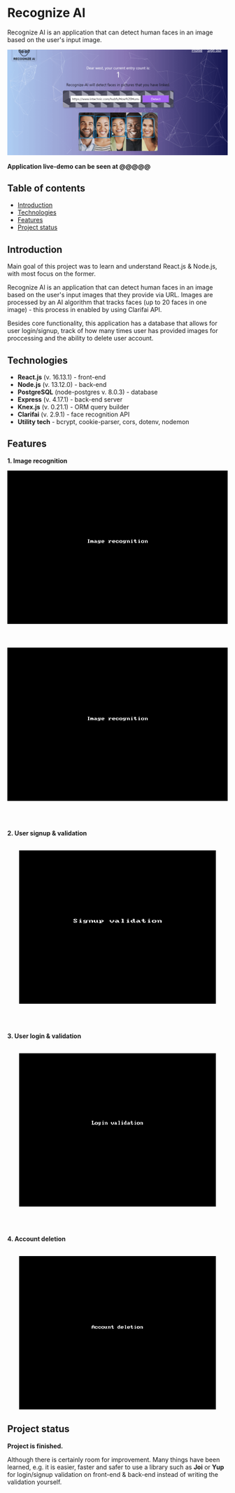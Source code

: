 # Recognize AI 

Recognize AI is an application that can detect human faces in an image based on the user's input image.

<img src="https://github.com/MelbouVP/recognize-AI/blob/master/readme_assets/RecognizeAI-2.png" />

**Application live-demo can be seen at @@@@@**

## Table of contents 
* [Introduction](#introduction)
* [Technologies](#technologies)
* [Features](#features)
* [Project status](#project-status)

## Introduction

Main goal of this project was to learn and understand React.js & Node.js, with most focus on the former. 

Recognize AI is an application that can detect human faces in an image based on the user's input images that they provide via URL. Images are processed by an AI algorithm that tracks faces (up to 20 faces in one image) - this process in enabled by using Clarifai API. 

Besides core functionality, this application has a database that allows for user login/signup, track of how many times user has provided images for proccessing and the ability to delete user account.

## Technologies

* **React.js** (v. 16.13.1) - front-end
* **Node.js** (v. 13.12.0) - back-end
* **PostgreSQL** (node-postgres v. 8.0.3) - database 
* **Express** (v. 4.17.1) - back-end server
* **Knex.js** (v. 0.21.1) - ORM query builder
* **Clarifai** (v. 2.9.1) - face recognition API
* **Utility tech** - bcrypt, cookie-parser, cors, dotenv, nodemon

## Features

**1. Image recognition**

<p align="center">
  <img src="https://github.com/MelbouVP/recognize-AI/blob/master/readme_assets/Recognize-core-functionality.gif" width="550" height="350"/>
  <br/>
  <br/>
  <br/>
  <br/>
  <img src="https://github.com/MelbouVP/recognize-AI/blob/master/readme_assets/Recognize-core-functionality2.gif" width="550" height="350"/>
</p>
<br/>
<br/>

**2. User signup & validation**
<br/>
<br/>
<p align="center">
  <img src="https://github.com/MelbouVP/recognize-AI/blob/master/readme_assets/Signup-validation8.gif" width="450" height="350"/>
</p>
<br/>
<br/>

**3. User login & validation**
<br/>
<br/>
<p align="center">
  <img src="https://github.com/MelbouVP/recognize-AI/blob/master/readme_assets/Login-validation.gif" width="450" height="350"/>
</p>
<br/>
<br/>

**4. Account deletion**
<br/>
<br/>
<p align="center">
  <img src="https://github.com/MelbouVP/recognize-AI/blob/master/readme_assets/Account-deletion.gif" width="450" height="350"/>
</p>

## Project status

**Project is finished.**

Although there is certainly room for improvement.  Many things have been learned, e.g. it is easier, faster and safer to use a library such as **Joi** or **Yup** for login/signup validation on front-end & back-end instead of writing the validation yourself. 
